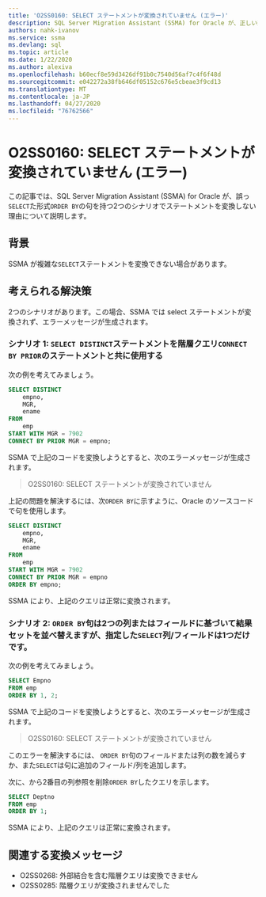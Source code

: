 ```yaml
---
title: 'O2SS0160: SELECT ステートメントが変換されていません (エラー)'
description: SQL Server Migration Assistant (SSMA) for Oracle が、正しい形式の ORDER BY 句を持つ2つのシナリオで SELECT ステートメントを変換しない理由について説明します。
authors: nahk-ivanov
ms.service: ssma
ms.devlang: sql
ms.topic: article
ms.date: 1/22/2020
ms.author: alexiva
ms.openlocfilehash: b60ecf8e59d3426df91b0c7540d56af7c4f6f48d
ms.sourcegitcommit: e042272a38fb646df05152c676e5cbeae3f9cd13
ms.translationtype: MT
ms.contentlocale: ja-JP
ms.lasthandoff: 04/27/2020
ms.locfileid: "76762566"
---
```

# <a name="o2ss0160-select-statement-not-converted-error"></a>O2SS0160: SELECT ステートメントが変換されていません (エラー)

この記事では、SQL Server Migration Assistant (SSMA) for Oracle が、誤っ`SELECT`た形式`ORDER BY`の句を持つ2つのシナリオでステートメントを変換しない理由について説明します。

## <a name="background"></a>背景

SSMA が複雑な`SELECT`ステートメントを変換できない場合があります。

## <a name="possible-remedies"></a>考えられる解決策

2つのシナリオがあります。この場合、SSMA では select ステートメントが変換されず、エラーメッセージが生成されます。

### <a name="scenario-1-select-distinct-statement-is-used-with-connect-by-prior-statement-in-the-hierarchical-query"></a>シナリオ 1: `SELECT DISTINCT`ステートメントを階層クエリ`CONNECT BY PRIOR`のステートメントと共に使用する

次の例を考えてみましょう。

```sql
SELECT DISTINCT
    empno,
    MGR,
    ename
FROM
    emp
START WITH MGR = 7902
CONNECT BY PRIOR MGR = empno;
```

SSMA で上記のコードを変換しようとすると、次のエラーメッセージが生成されます。

> O2SS0160: SELECT ステートメントが変換されていません

上記の問題を解決するには、次`ORDER BY`に示すように、Oracle のソースコードで句を使用します。

```sql
SELECT DISTINCT
    empno,
    MGR,
    ename
FROM
    emp
START WITH MGR = 7902
CONNECT BY PRIOR MGR = empno
ORDER BY empno;
```

SSMA により、上記のクエリは正常に変換されます。

### <a name="scenario-2-order-by-clause-sorts-the-result-set-based-on-the-two-columnsfields-but-you-have-specified-only-one-columnfield-in-select-clause"></a>シナリオ 2: `ORDER BY`句は2つの列またはフィールドに基づいて結果セットを並べ替えますが、指定した`SELECT`列/フィールドは1つだけです。

次の例を考えてみましょう。

```sql
SELECT Empno
FROM emp
ORDER BY 1, 2;
```

SSMA で上記のコードを変換しようとすると、次のエラーメッセージが生成されます。

> O2SS0160: SELECT ステートメントが変換されていません

このエラーを解決するには、 `ORDER BY`句のフィールドまたは列の数を減らすか、また`SELECT`は句に追加のフィールド/列を追加します。

次に、から2番目の列参照を削除`ORDER BY`したクエリを示します。

```sql
SELECT Deptno
FROM emp
ORDER BY 1;
```

SSMA により、上記のクエリは正常に変換されます。

## <a name="related-conversion-messages"></a>関連する変換メッセージ

* O2SS0268: 外部結合を含む階層クエリは変換できません
* O2SS0285: 階層クエリが変換されませんでした

